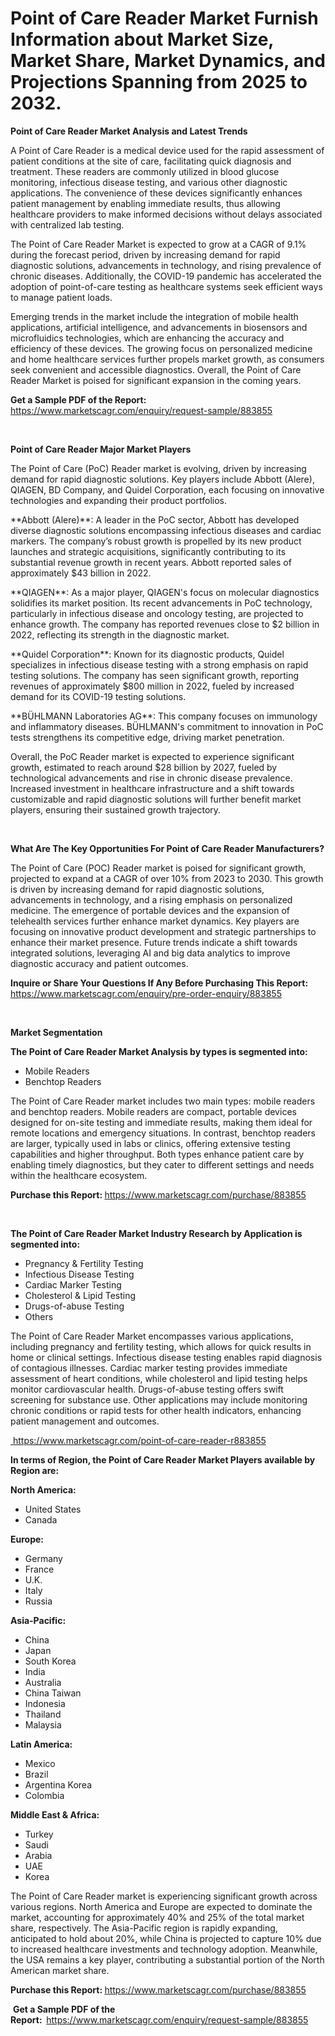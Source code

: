 <p><h1>Point of Care Reader Market Furnish Information about Market Size, Market Share, Market Dynamics, and Projections Spanning from 2025 to 2032.</h1></p><p><strong>Point of Care Reader Market Analysis and Latest Trends</strong></p>
<p><p>A Point of Care Reader is a medical device used for the rapid assessment of patient conditions at the site of care, facilitating quick diagnosis and treatment. These readers are commonly utilized in blood glucose monitoring, infectious disease testing, and various other diagnostic applications. The convenience of these devices significantly enhances patient management by enabling immediate results, thus allowing healthcare providers to make informed decisions without delays associated with centralized lab testing.</p><p>The Point of Care Reader Market is expected to grow at a CAGR of 9.1% during the forecast period, driven by increasing demand for rapid diagnostic solutions, advancements in technology, and rising prevalence of chronic diseases. Additionally, the COVID-19 pandemic has accelerated the adoption of point-of-care testing as healthcare systems seek efficient ways to manage patient loads. </p><p>Emerging trends in the market include the integration of mobile health applications, artificial intelligence, and advancements in biosensors and microfluidics technologies, which are enhancing the accuracy and efficiency of these devices. The growing focus on personalized medicine and home healthcare services further propels market growth, as consumers seek convenient and accessible diagnostics. Overall, the Point of Care Reader Market is poised for significant expansion in the coming years.</p></p>
<p><strong>Get a Sample PDF of the Report:&nbsp;</strong> <a href="https://www.marketscagr.com/enquiry/request-sample/883855?utm_campaign=3569&utm_medium=2&utm_source=Github&utm_content=ia&utm_term=16042025&utm_id=point-of-care-reader">https://www.marketscagr.com/enquiry/request-sample/883855</a></p>
<p>&nbsp;</p>
<p><strong>Point of Care Reader Major Market Players</strong></p>
<p><p>The Point of Care (PoC) Reader market is evolving, driven by increasing demand for rapid diagnostic solutions. Key players include Abbott (Alere), QIAGEN, BD Company, and Quidel Corporation, each focusing on innovative technologies and expanding their product portfolios.</p><p>**Abbott (Alere)**: A leader in the PoC sector, Abbott has developed diverse diagnostic solutions encompassing infectious diseases and cardiac markers. The company’s robust growth is propelled by its new product launches and strategic acquisitions, significantly contributing to its substantial revenue growth in recent years. Abbott reported sales of approximately $43 billion in 2022.</p><p>**QIAGEN**: As a major player, QIAGEN's focus on molecular diagnostics solidifies its market position. Its recent advancements in PoC technology, particularly in infectious disease and oncology testing, are projected to enhance growth. The company has reported revenues close to $2 billion in 2022, reflecting its strength in the diagnostic market.</p><p>**Quidel Corporation**: Known for its diagnostic products, Quidel specializes in infectious disease testing with a strong emphasis on rapid testing solutions. The company has seen significant growth, reporting revenues of approximately $800 million in 2022, fueled by increased demand for its COVID-19 testing solutions.</p><p>**BÜHLMANN Laboratories AG**: This company focuses on immunology and inflammatory diseases. BÜHLMANN's commitment to innovation in PoC tests strengthens its competitive edge, driving market penetration.</p><p>Overall, the PoC Reader market is expected to experience significant growth, estimated to reach around $28 billion by 2027, fueled by technological advancements and rise in chronic disease prevalence. Increased investment in healthcare infrastructure and a shift towards customizable and rapid diagnostic solutions will further benefit market players, ensuring their sustained growth trajectory.</p></p>
<p>&nbsp;</p>
<p><strong>What Are The Key Opportunities For Point of Care Reader Manufacturers?</strong></p>
<p><p>The Point of Care (POC) Reader market is poised for significant growth, projected to expand at a CAGR of over 10% from 2023 to 2030. This growth is driven by increasing demand for rapid diagnostic solutions, advancements in technology, and a rising emphasis on personalized medicine. The emergence of portable devices and the expansion of telehealth services further enhance market dynamics. Key players are focusing on innovative product development and strategic partnerships to enhance their market presence. Future trends indicate a shift towards integrated solutions, leveraging AI and big data analytics to improve diagnostic accuracy and patient outcomes.</p></p>
<p><strong>Inquire or Share Your Questions If Any Before Purchasing This Report:</strong> <a href="https://www.marketscagr.com/enquiry/pre-order-enquiry/883855?utm_campaign=3569&utm_medium=2&utm_source=Github&utm_content=ia&utm_term=16042025&utm_id=point-of-care-reader">https://www.marketscagr.com/enquiry/pre-order-enquiry/883855</a></p>
<p>&nbsp;</p>
<p><strong>Market Segmentation</strong></p>
<p><strong>The Point of Care Reader Market Analysis by types is segmented into:</strong></p>
<p><ul><li>Mobile Readers</li><li>Benchtop Readers</li></ul></p>
<p><p>The Point of Care Reader market includes two main types: mobile readers and benchtop readers. Mobile readers are compact, portable devices designed for on-site testing and immediate results, making them ideal for remote locations and emergency situations. In contrast, benchtop readers are larger, typically used in labs or clinics, offering extensive testing capabilities and higher throughput. Both types enhance patient care by enabling timely diagnostics, but they cater to different settings and needs within the healthcare ecosystem.</p></p>
<p><strong>Purchase this Report:&nbsp;</strong><a href="https://www.marketscagr.com/purchase/883855?utm_campaign=3569&utm_medium=2&utm_source=Github&utm_content=ia&utm_term=16042025&utm_id=point-of-care-reader">https://www.marketscagr.com/purchase/883855</a></p>
<p>&nbsp;</p>
<p><strong>The Point of Care Reader Market Industry Research by Application is segmented into:</strong></p>
<p><ul><li>Pregnancy & Fertility Testing</li><li>Infectious Disease Testing</li><li>Cardiac Marker Testing</li><li>Cholesterol & Lipid Testing</li><li>Drugs-of-abuse Testing</li><li>Others</li></ul></p>
<p><p>The Point of Care Reader Market encompasses various applications, including pregnancy and fertility testing, which allows for quick results in home or clinical settings. Infectious disease testing enables rapid diagnosis of contagious illnesses. Cardiac marker testing provides immediate assessment of heart conditions, while cholesterol and lipid testing helps monitor cardiovascular health. Drugs-of-abuse testing offers swift screening for substance use. Other applications may include monitoring chronic conditions or rapid tests for other health indicators, enhancing patient management and outcomes.</p></p>
<p><a href="https://www.marketscagr.com/point-of-care-reader-r883855?utm_campaign=3569&utm_medium=2&utm_source=Github&utm_content=ia&utm_term=16042025&utm_id=point-of-care-reader">&nbsp;https://www.marketscagr.com/point-of-care-reader-r883855</a></p>
<p><strong>In terms of Region, the Point of Care Reader Market Players available by Region are:</strong></p>
<p>
    <p> <strong> North America: </strong>
        <ul>
            <li>United States</li>
            <li>Canada</li>
        </ul>
        </p> 
    <p> <strong> Europe: </strong>
        <ul>
            <li>Germany</li>
            <li>France</li>
            <li>U.K.</li>
            <li>Italy</li>
            <li>Russia</li>
        </ul>
        </p> 
    <p> <strong> Asia-Pacific: </strong>
        <ul>
            <li>China</li>
            <li>Japan</li>
            <li>South Korea</li>
            <li>India</li>
            <li>Australia</li>
            <li>China Taiwan</li>
            <li>Indonesia</li>
            <li>Thailand</li>
            <li>Malaysia</li>
        </ul>
        </p> 
    <p> <strong> Latin America: </strong>
        <ul>
            <li>Mexico</li>
            <li>Brazil</li>
            <li>Argentina Korea</li>
            <li>Colombia</li>
        </ul>
        </p> 
    <p> <strong> Middle East & Africa: </strong>
        <ul>
            <li>Turkey</li>
            <li>Saudi</li>
            <li>Arabia</li>
            <li>UAE</li>
            <li>Korea</li>
        </ul>
    </p>
    </p>
<p><p>The Point of Care Reader market is experiencing significant growth across various regions. North America and Europe are expected to dominate the market, accounting for approximately 40% and 25% of the total market share, respectively. The Asia-Pacific region is rapidly expanding, anticipated to hold about 20%, while China is projected to capture 10% due to increased healthcare investments and technology adoption. Meanwhile, the USA remains a key player, contributing a substantial portion of the North American market share.</p></p>
<p><strong>Purchase this Report: </strong><a href="https://www.marketscagr.com/purchase/883855?utm_campaign=3569&utm_medium=2&utm_source=Github&utm_content=ia&utm_term=16042025&utm_id=point-of-care-reader">https://www.marketscagr.com/purchase/883855</a></p>
<p>&nbsp;<strong>Get a Sample PDF of the Report:&nbsp;&nbsp;</strong><a href="https://www.marketscagr.com/enquiry/request-sample/883855?utm_campaign=3569&utm_medium=2&utm_source=Github&utm_content=ia&utm_term=16042025&utm_id=point-of-care-reader">https://www.marketscagr.com/enquiry/request-sample/883855</a></p>
<p><strong></strong></p>
<p><p></p><p></p><p></p></p>
